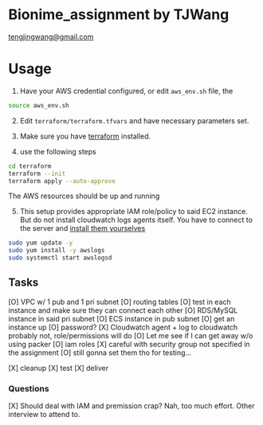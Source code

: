 # Bionime_assignment by TJWang

tengjingwang@gmail.com

# Usage

1. Have your AWS credential configured, or edit `aws_env.sh` file, the

```bash
source aws_env.sh
```

2. Edit `terraform/terraform.tfvars` and have necessary parameters set.

3. Make sure you have [terraform](https://www.terraform.io/downloads.html) installed.

4. use the following steps

```bash
cd terraform
terraform --init
terraform apply --auto-approve
```

The AWS resources should be up and running

5. This setup provides appropriate IAM role/policy to said EC2 instance. But do not install cloudwatch logs agents itself. You have to connect to the server and [install them yourselves](https://docs.aws.amazon.com/AmazonCloudWatch/latest/logs/QuickStartEC2Instance.html)

```bash
sudo yum update -y
sudo yum install -y awslogs
sudo systemctl start awslogsd
```

## Tasks

[O] VPC w/ 1 pub and 1 pri subnet
    [O] routing tables
    [O] test in each instance and make sure they can connect each other
    [O] RDS/MySQL instance in said pri subnet
    [O] ECS instance in pub subnet
        [O] get an instance up
            [O] password?
        [X] Cloudwatch agent + log to cloudwatch
            probably not, role/permissions will do
            [O] Let me see if I can get away w/o using packer
            [O] iam roles
        [X] careful with security group
            not specified in the assignment
            [O] still gonna set them tho for testing...

[X] cleanup
[X] test
[X] deliver

### Questions

[X] Should deal with IAM and premission crap?
    Nah, too much effort. Other interview to attend to.
